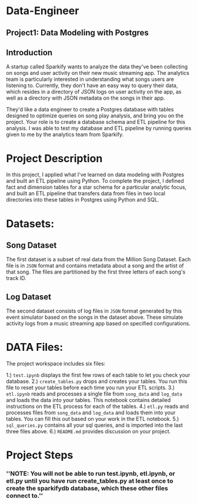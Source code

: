 # Data-Engineer
## Project1: Data Modeling with Postgres
## Introduction
A startup called Sparkify wants to analyze the data they've been collecting on songs and user activity on their new music streaming app. The analytics team is particularly interested in understanding what songs users are listening to. Currently, they don't have an easy way to query their data, which resides in a directory of JSON logs on user activity on the app, as well as a directory with JSON metadata on the songs in their app.

They'd like a data engineer to create a Postgres database with tables designed to optimize queries on song play analysis, and bring you on the project. Your role is to create a database schema and ETL pipeline for this analysis. I was able to test my database and ETL pipeline by running queries given to me by the analytics team from Sparkify.

# Project Description
In this project, I applied what I've learned on data modeling with Postgres and built an ETL pipeline using Python. To complete the project, I defined fact and dimension tables for a star schema for a particular analytic focus, and built an ETL pipeline that transfers data from files in two local directories into these tables in Postgres using Python and SQL.

# Datasets:

## Song Dataset
The first dataset is a subset of real data from the Million Song Dataset. Each file is in ``JSON`` format and contains metadata about a song and the artist of that song. The files are partitioned by the first three letters of each song's track ID.

## Log Dataset
The second dataset consists of log files in ``JSON`` format generated by this event simulator based on the songs in the dataset above. These simulate activity logs from a music streaming app based on specified configurations.

# DATA Files: 

The project workspace includes six files:

1.) ``test.ipynb`` displays the first few rows of each table to let you check your database.
2.) ``create_tables.py`` drops and creates your tables. You run this file to reset your tables before each time you run your ETL scripts.
3.) ``etl.ipynb`` reads and processes a single file from ``song_data`` and ``log_data`` and loads the data into your tables. This notebook contains detailed instructions on the ETL process for each of the tables.
4.) ``etl.py`` reads and processes files from ``song_data`` and ``log_data`` and loads them into your tables. You can fill this out based on your work in the ETL notebook.
5.) ``sql_queries.py`` contains all your sql queries, and is imported into the last three files above.
6.) ``README.md`` provides discussion on your project.

# Project Steps
### ''NOTE: You will not be able to run test.ipynb, etl.ipynb, or etl.py until you have run create_tables.py at least once to create the sparkifydb database, which these other files connect to.''
